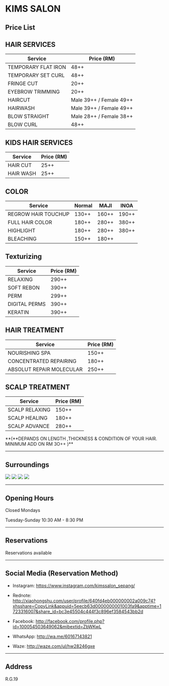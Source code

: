 ﻿# KIMS SALON

## Price List

## HAIR SERVICES

| **Service**         | **Price (RM)**          |
| ------------------- | ----------------------- |
| TEMPORARY FLAT IRON | 48++                    |
| TEMPORARY SET CURL  | 48++                    |
| FRINGE CUT          | 20++                    |
| EYEBROW TRIMMING    | 20++                    |
| HAIRCUT             | Male 39++ / Female 49++ |
| HAIRWASH            | Male 39++ / Female 49++ |
| BLOW STRAIGHT       | Male 28++ / Female 38++ |
| BLOW CURL           | 48++                    |

## KIDS HAIR SERVICES

| **Service** | **Price (RM)** |
| ----------- | -------------- |
| HAIR CUT    | 25++           |
| HAIR WASH   | 25++           |

## COLOR

| **Service**         | **Normal** | **MAJI** | **INOA** |
| ------------------- | ---------- | -------- | -------- |
| REGROW HAIR TOUCHUP | 130++      | 160++    | 190++    |
| FULL HAIR COLOR     | 180++      | 280++    | 380++    |
| HIGHLIGHT           | 180++      | 280++    | 380++    |
| BLEACHING           | 150++      | 180++    |          |

## Texturizing

| **Service**   | **Price (RM)** |
| ------------- | -------------- |
| RELAXING      | 290++          |
| SOFT REBON    | 390++          |
| PERM          | 299++          |
| DIGITAL PERMS | 390++          |
| KERATIN       | 390++          |

## HAIR TREATMENT

| **Service**              | **Price (RM)** |
| ------------------------ | -------------- |
| NOURISHING SPA           | 150++          |
| CONCENTRATED REPAIRING   | 180++          |
| ABSOLUT REPAIR MOLECULAR | 250++          |

## SCALP TREATMENT

| **Service**    | **Price (RM)** |
| -------------- | -------------- |
| SCALP RELAXING | 150++          |
| SCALP HEALING  | 180++          |
| SCALP ADVANCE  | 280++          |

**(**DEPANDS ON LENGTH ,THICKNESS & CONDITION OF YOUR HAIR. MINIMUM ADD ON RM 3O++ )\*\*

---

## Surroundings

<div class="image-slide">
  <img src="https://img.xmummap.com/G_kims_surd%20%282%29.webp" />
  <img src="https://img.xmummap.com/G_kims_surd%20%281%29.webp" />
  <img src="https://img.xmummap.com/G_kims_surd%20%283%29.webp" />
  <img src="https://img.xmummap.com/G_kims_surd%20%284%29.webp" />

</div>

---

## Opening Hours

Closed Mondays

Tuesday-Sunday 10:30 AM - 8:30 PM

---

## Reservations

Reservations available

---

## Social Media (Reservation Method)

- Instagram: https://www.instagram.com/kimssalon_sepang/

- Rednote: http://xiaohongshu.com/user/profile/640fd4eb000000002a009c74?xhsshare=CopyLink&appuid=5eecb63d0000000001003fa9&apptime=1723316007&share_id=bc3e45504c444f3c896ef3584543bb2d

- Facebook: http://facebook.com/profile.php?id=100054503649062&mibextid=ZbWKwL

- WhatsApp: http://wa.me/60167143821

- Waze: http://waze.com/ul/hw28246gxe

---

## Address

R.G.19
